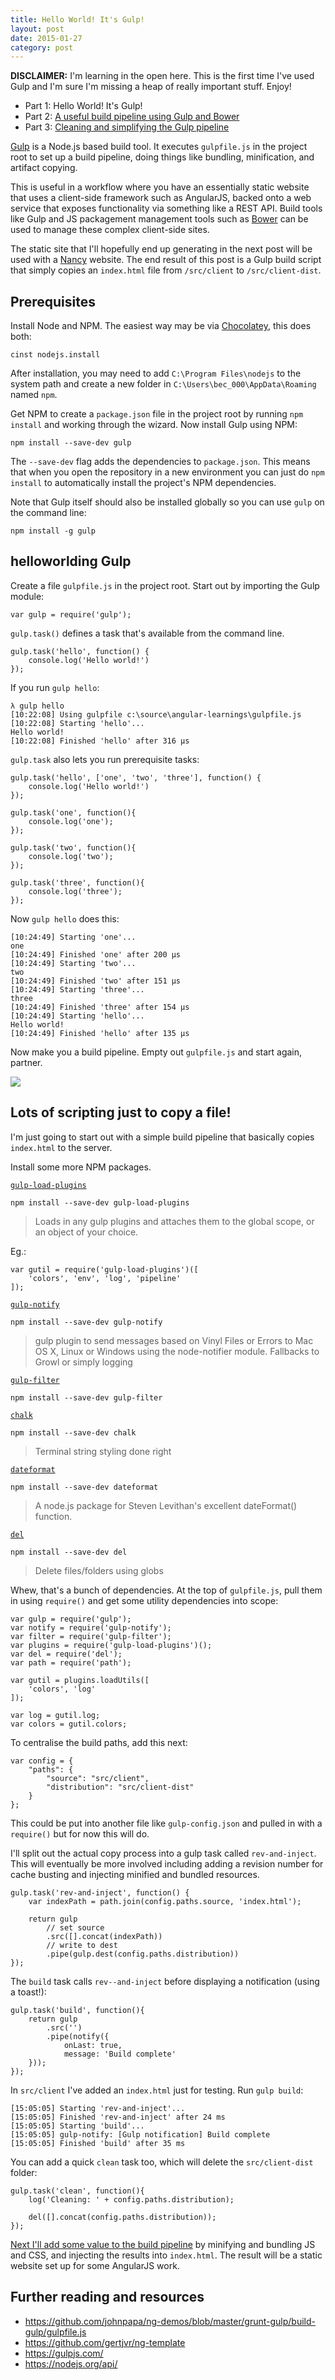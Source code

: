 ```yaml
---
title: Hello World! It's Gulp!
layout: post
date: 2015-01-27
category: post
---
```


**DISCLAIMER:** I'm learning in the open here. This is the first time I've used Gulp and I'm sure I'm missing a heap of really important stuff. Enjoy!

- Part 1: Hello World! It's Gulp!
- Part 2: [A useful build pipeline using Gulp and Bower](a-useful-build-pipeline-using-gulp-and-bower.html)
- Part 3: [Cleaning and simplifying the Gulp pipeline](cleaning-and-simplifying-the-gulp-pipeline.html)

[Gulp](https://gulpjs.org) is a Node.js based build tool. It executes `gulpfile.js` in the project root to set up a build pipeline, doing things like bundling, minification, and artifact copying.

This is useful in a workflow where you have an essentially static website that uses a client-side framework such as AngularJS, backed onto a web service that exposes functionality via something like a REST API. Build tools like Gulp and JS packagement management tools such as [Bower](https://bower.io) can be used to manage these complex client-side sites.

The static site that I'll hopefully end up generating in the next post will be used with a [Nancy](https://nancyfx.org) website. The end result of this post is a Gulp build script that simply copies an `index.html` file from `/src/client` to `/src/client-dist`.


## Prerequisites

Install Node and NPM. The easiest way may be via [Chocolatey](https://chocolatey.org), this does both:

	cinst nodejs.install

After installation, you may need to add `C:\Program Files\nodejs` to the system path and create a new folder in `C:\Users\bec_000\AppData\Roaming` named `npm`.

Get NPM to create a `package.json` file in the project root by running `npm install` and working through the wizard. Now install Gulp using NPM:

	npm install --save-dev gulp

The `--save-dev` flag adds the dependencies to `package.json`. This means that when you open the repository in a new environment you can just do `npm install` to automatically install the project's NPM dependencies. 

Note that Gulp itself should also be installed globally so you can use `gulp` on the command line:

	npm install -g gulp


##  helloworlding Gulp

Create a file `gulpfile.js` in the project root. Start out by importing the Gulp module:

	var gulp = require('gulp');

`gulp.task()` defines a task that's available from the command line.

	gulp.task('hello', function() {
		console.log('Hello world!')
	});

If you run `gulp hello`:

	λ gulp hello
	[10:22:08] Using gulpfile c:\source\angular-learnings\gulpfile.js
	[10:22:08] Starting 'hello'...
	Hello world!
	[10:22:08] Finished 'hello' after 316 μs

`gulp.task` also lets you run prerequisite tasks:

	gulp.task('hello', ['one', 'two', 'three'], function() {
		console.log('Hello world!')
	});

	gulp.task('one', function(){
		console.log('one');
	});

	gulp.task('two', function(){
		console.log('two');
	});

	gulp.task('three', function(){
		console.log('three');
	});

Now `gulp hello` does this:

	[10:24:49] Starting 'one'...
	one
	[10:24:49] Finished 'one' after 200 μs
	[10:24:49] Starting 'two'...
	two
	[10:24:49] Finished 'two' after 151 μs
	[10:24:49] Starting 'three'...
	three
	[10:24:49] Finished 'three' after 154 μs
	[10:24:49] Starting 'hello'...
	Hello world!
	[10:24:49] Finished 'hello' after 135 μs

Now make you a build pipeline. Empty out `gulpfile.js` and start again, partner.

![](https://media.giphy.com/media/a1wyl0YQrCGm4/giphy.gif)


## Lots of scripting just to copy a file!

I'm just going to start out with a simple build pipeline that basically copies `index.html` to the server.

Install some more NPM packages. 

[`gulp-load-plugins`](https://www.npmjs.com/package/gulp-load-plugins)

	npm install --save-dev gulp-load-plugins

> Loads in any gulp plugins and attaches them to the global scope, or an object of your choice.

Eg.:

	var gutil = require('gulp-load-plugins')([
		'colors', 'env', 'log', 'pipeline'
	]);

[`gulp-notify`](https://www.npmjs.com/package/gulp-notify)

	npm install --save-dev gulp-notify

> gulp plugin to send messages based on Vinyl Files or Errors to Mac OS X, Linux or Windows using the node-notifier module. Fallbacks to Growl or simply logging

[`gulp-filter`](https://www.npmjs.com/package/gulp-filter)

	npm install --save-dev gulp-filter

[`chalk`](https://www.npmjs.com/package/chalk)

	npm install --save-dev chalk

> Terminal string styling done right

[`dateformat`](https://www.npmjs.com/package/dateformat)

	npm install --save-dev dateformat

> A node.js package for Steven Levithan's excellent dateFormat() function.

[`del`](https://www.npmjs.com/package/del)

	npm install --save-dev del
	
> Delete files/folders using globs

Whew, that's a bunch of dependencies. At the top of `gulpfile.js`, pull them in using `require()` and get some utility dependencies into scope:

	var gulp = require('gulp');
	var notify = require('gulp-notify');
	var filter = require('gulp-filter');
	var plugins = require('gulp-load-plugins')();
	var del = require('del');
	var path = require('path');

	var gutil = plugins.loadUtils([
		'colors', 'log'
	]);

	var log = gutil.log;
	var colors = gutil.colors;

To centralise the build paths, add this next:

	var config = {
		"paths": {
			"source": "src/client",
			"distribution": "src/client-dist"
		}
	};

This could be put into another file like `gulp-config.json` and pulled in with a `require()` but for now this will do.

I'll split out the actual copy process into a gulp task called `rev-and-inject`. This will eventually be more involved including adding a revision number for cache busting and injecting minified and bundled resources.

	gulp.task('rev-and-inject', function() {
		var indexPath = path.join(config.paths.source, 'index.html');

		return gulp
			// set source
			.src([].concat(indexPath))
			// write to dest
			.pipe(gulp.dest(config.paths.distribution))
	});

The `build` task calls `rev--and-inject` before displaying a notification (using a toast!):

	gulp.task('build', function(){
		return gulp
			.src('')
			.pipe(notify({
				onLast: true,
				message: 'Build complete'
		}));
	});

In `src/client` I've added an `index.html` just for testing. Run `gulp build`:

	[15:05:05] Starting 'rev-and-inject'...
	[15:05:05] Finished 'rev-and-inject' after 24 ms
	[15:05:05] Starting 'build'...
	[15:05:05] gulp-notify: [Gulp notification] Build complete
	[15:05:05] Finished 'build' after 35 ms

You can add a quick `clean` task too, which will delete the `src/client-dist` folder:

	gulp.task('clean', function(){
		log('Cleaning: ' + config.paths.distribution);

		del([].concat(config.paths.distribution));
	});

[Next I'll add some value to the build pipeline](a-useful-build-pipeline-using-gulp-and-bower.html) by minifying and bundling JS and CSS, and injecting the results into `index.html`. The result will be a static website set up for some AngularJS work.


## Further reading and resources

- <https://github.com/johnpapa/ng-demos/blob/master/grunt-gulp/build-gulp/gulpfile.js>
- <https://github.com/gertjvr/ng-template>
- <https://gulpjs.com/>
- <https://nodejs.org/api/>


